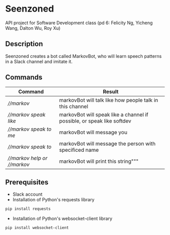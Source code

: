 # Seenzoned
API project for Software Development class (pd 6: Felicity Ng, Yicheng Wang, Dalton Wu, Roy Xu)

## Description
Seenzoned creates a bot called MarkovBot, who will learn speech patterns in a Slack channel and imitate it.

## Commands
| Command                                         | Result                                                                  |
|-------------------------------------------------|-------------------------------------------------------------------------|
| *//markov*                                      | markovBot will talk like how people talk in this channel                |
| *//markov speak like <channel>*                 | markovBot will speak like a channel if possible, or speak like softdev  |
| *//markov speak to me*                          | markovBot will message you                                              |
| *//markov speak to <name>*                      | markovBot will message the person with specificed name                  |
| *//markov help or //markov <invalid command>*   | markovBot will print this string"""                                     |

## Prerequisites
- Slack account
- Installation of Python's requests library
```bash
pip install requests
```
- Installation of Python's websocket-client library
```bash
pip install websocket-client
```
